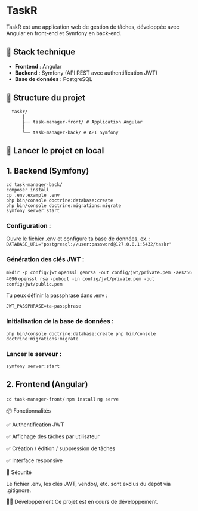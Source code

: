 # TaskR

TaskR est une application web de gestion de tâches, développée avec Angular en front-end et Symfony en back-end.

## 🔧 Stack technique

- **Frontend** : Angular
- **Backend** : Symfony (API REST avec authentification JWT)
- **Base de données** : PostgreSQL

## 📁 Structure du projet
```
  taskr/
      |
      ├── task-manager-front/ # Application Angular 
      |
      └── task-manager-back/ # API Symfony
```

## 🚀 Lancer le projet en local

## 1. Backend (Symfony)
```
cd task-manager-back/
composer install
cp .env.example .env
php bin/console doctrine:database:create
php bin/console doctrine:migrations:migrate
symfony server:start
```

### Configuration :

Ouvre le fichier .env et configure ta base de données, ex. :
``DATABASE_URL="postgresql://user:password@127.0.0.1:5432/taskr"``

### Génération des clés JWT :

``mkdir -p config/jwt``
``openssl genrsa -out config/jwt/private.pem -aes256 4096``
``openssl rsa -pubout -in config/jwt/private.pem -out config/jwt/public.pem``

Tu peux définir la passphrase dans .env :

``JWT_PASSPHRASE=ta-passphrase``

### Initialisation de la base de données :

``php bin/console doctrine:database:create
php bin/console doctrine:migrations:migrate``

### Lancer le serveur : 

``symfony server:start``


## 2. Frontend (Angular)
``cd task-manager-front/``
``npm install``
``ng serve``


📦 Fonctionnalités

✅ Authentification JWT

✅ Affichage des tâches par utilisateur

✅ Création / édition / suppression de tâches

✅ Interface responsive

🔐 Sécurité

Le fichier .env, les clés JWT, vendor/, etc. sont exclus du dépôt via .gitignore.

🧑‍💻 Développement
Ce projet est en cours de développement.
